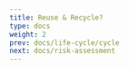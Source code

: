```yaml
---
title: Reuse & Recycle?
type: docs
weight: 2
prev: docs/life-cycle/cycle
next: docs/risk-assessment
---
```


